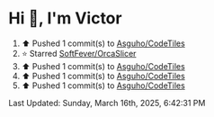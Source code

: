 <h1>Hi 👋, I'm Victor </h1>

<!--RECENT_ACTIVITY:start-->
1. ⬆️ Pushed 1 commit(s) to [Asguho/CodeTiles](https://github.com/Asguho/CodeTiles)<br>
2. ⭐ Starred [SoftFever/OrcaSlicer](https://github.com/SoftFever/OrcaSlicer)<br>
3. ⬆️ Pushed 1 commit(s) to [Asguho/CodeTiles](https://github.com/Asguho/CodeTiles)<br>
4. ⬆️ Pushed 1 commit(s) to [Asguho/CodeTiles](https://github.com/Asguho/CodeTiles)<br>
5. ⬆️ Pushed 1 commit(s) to [Asguho/CodeTiles](https://github.com/Asguho/CodeTiles)<br>
<!--RECENT_ACTIVITY:end-->

<!--RECENT_ACTIVITY:last_update-->
Last Updated: Sunday, March 16th, 2025, 6:42:31 PM
<!--RECENT_ACTIVITY:last_update_end-->
